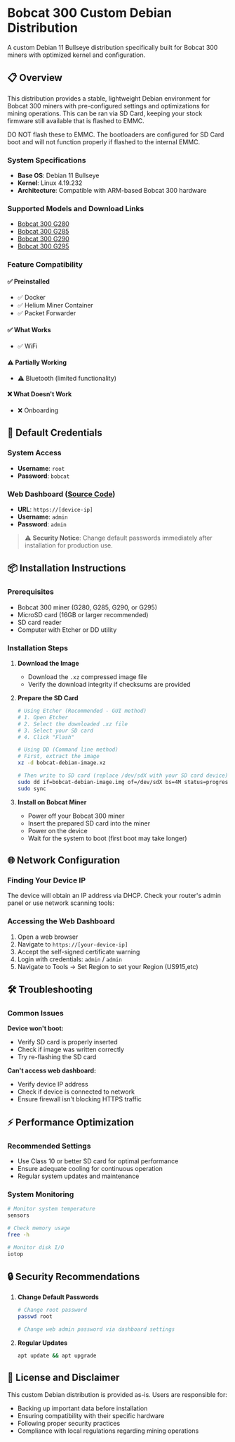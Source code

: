 # Bobcat 300 Custom Debian Distribution
A custom Debian 11 Bullseye distribution specifically built for Bobcat 300 miners with optimized kernel and configuration. 

## 📋 Overview
This distribution provides a stable, lightweight Debian environment for Bobcat 300 miners with pre-configured settings and optimizations for mining operations. This can be ran via SD Card, keeping your stock firmware still available that is flashed to EMMC. 

DO NOT flash these to EMMC. The bootloaders are configured for SD Card boot and will not function properly if flashed to the internal EMMC. 

### System Specifications
- **Base OS**: Debian 11 Bullseye
- **Kernel**: Linux 4.19.232
- **Architecture**: Compatible with ARM-based Bobcat 300 hardware

### Supported Models and Download Links
- [Bobcat 300 G280](https://github.com/sicXnull/Bobcat300-Debian/releases/download/1.0/BobcatDebian280.img.xz) 
- [Bobcat 300 G285](https://github.com/sicXnull/Bobcat300-Debian/releases/download/1.0/BobcatDebian285.img.xz) 
- [Bobcat 300 G290](https://github.com/sicXnull/Bobcat300-Debian/releases/download/1.0/BobcatDebian29X.img.xz)
- [Bobcat 300 G295](https://github.com/sicXnull/Bobcat300-Debian/releases/download/1.0/BobcatDebian29X.img.xz)

### Feature Compatibility

#### ✅ Preinstalled
- ✅ Docker
- ✅ Helium Miner Container
- ✅ Packet Forwarder

#### ✅ What Works
- ✅ WiFi

#### ⚠️ Partially Working
- ⚠️ Bluetooth (limited functionality)

#### ❌ What Doesn't Work
- ❌ Onboarding

## 🔐 Default Credentials

### System Access
- **Username**: `root`
- **Password**: `bobcat`

### Web Dashboard ([Source Code](https://github.com/sicXnull/BobcatDashboard))
- **URL**: `https://[device-ip]`
- **Username**: `admin`
- **Password**: `admin`

> ⚠️ **Security Notice**: Change default passwords immediately after installation for production use.

## 📦 Installation Instructions

### Prerequisites
- Bobcat 300 miner (G280, G285, G290, or G295)
- MicroSD card (16GB or larger recommended)
- SD card reader
- Computer with Etcher or DD utility

### Installation Steps

1. **Download the Image**
   - Download the `.xz` compressed image file
   - Verify the download integrity if checksums are provided

2. **Prepare the SD Card**
   ```bash
   # Using Etcher (Recommended - GUI method)
   # 1. Open Etcher
   # 2. Select the downloaded .xz file
   # 3. Select your SD card
   # 4. Click "Flash"
   
   # Using DD (Command line method)
   # First, extract the image
   xz -d bobcat-debian-image.xz
   
   # Then write to SD card (replace /dev/sdX with your SD card device)
   sudo dd if=bobcat-debian-image.img of=/dev/sdX bs=4M status=progress
   sudo sync
   ```

3. **Install on Bobcat Miner**
   - Power off your Bobcat 300 miner
   - Insert the prepared SD card into the miner
   - Power on the device
   - Wait for the system to boot (first boot may take longer)

## 🌐 Network Configuration

### Finding Your Device IP
The device will obtain an IP address via DHCP. Check your router's admin panel or use network scanning tools:

### Accessing the Web Dashboard
1. Open a web browser
2. Navigate to `https://[your-device-ip]`
3. Accept the self-signed certificate warning
4. Login with credentials: `admin` / `admin`
5. Navigate to Tools -> Set Region to set your Region (US915,etc)

## 🛠️ Troubleshooting

### Common Issues

**Device won't boot:**
- Verify SD card is properly inserted
- Check if image was written correctly
- Try re-flashing the SD card

**Can't access web dashboard:**
- Verify device IP address
- Check if device is connected to network
- Ensure firewall isn't blocking HTTPS traffic

## ⚡ Performance Optimization

### Recommended Settings
- Use Class 10 or better SD card for optimal performance
- Ensure adequate cooling for continuous operation
- Regular system updates and maintenance

### System Monitoring
```bash
# Monitor system temperature
sensors

# Check memory usage
free -h

# Monitor disk I/O
iotop
```

## 🔒 Security Recommendations

1. **Change Default Passwords**
   ```bash
   # Change root password
   passwd root
   
   # Change web admin password via dashboard settings
   ```

2. **Regular Updates**
   ```bash
   apt update && apt upgrade
   ```

## 📄 License and Disclaimer

This custom Debian distribution is provided as-is. Users are responsible for:
- Backing up important data before installation
- Ensuring compatibility with their specific hardware
- Following proper security practices
- Compliance with local regulations regarding mining operations
